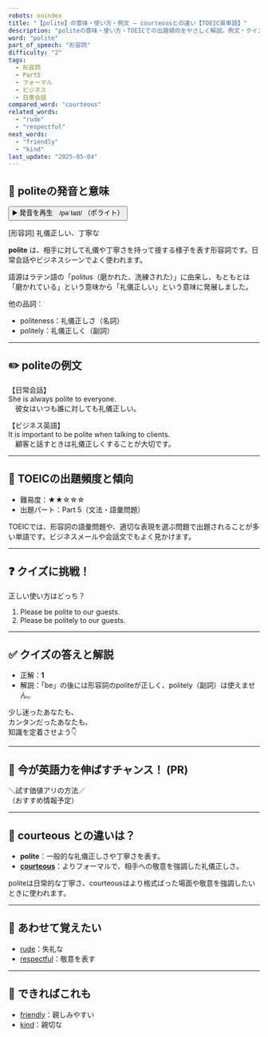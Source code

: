 ```yaml
---
robots: noindex
title: "【polite】の意味・使い方・例文 ― courteousとの違い【TOEIC英単語】"
description: "politeの意味・使い方・TOEICでの出題傾向をやさしく解説。例文・クイズ付きでcourteousとの違いもわかりやすく学べます。"
word: "polite"
part_of_speech: "形容詞"
difficulty: "2"
tags:
  - 形容詞
  - Part5
  - フォーマル
  - ビジネス
  - 日常会話
compared_word: "courteous"
related_words:
  - "rude"
  - "respectful"
next_words:
  - "friendly"
  - "kind"
last_update: "2025-05-04"
---
```


## 🔰 politeの発音と意味

<button class="play-audio" onclick="playTTS('polite')">
  <span class="play-audio-main">
    ▶️ 発音を再生　/pəˈlaɪt/
  </span>
  <span class="play-audio-sub">
    （ポライト）
  </span>
</button>

[形容詞] 礼儀正しい、丁寧な

**polite** は、相手に対して礼儀や丁寧さを持って接する様子を表す形容詞です。日常会話やビジネスシーンでよく使われます。

語源はラテン語の「politus（磨かれた、洗練された）」に由来し、もともとは「磨かれている」という意味から「礼儀正しい」という意味に発展しました。

他の品詞：  
- politeness：礼儀正しさ（名詞）
- politely：礼儀正しく（副詞）

---

## ✏️ politeの例文

【日常会話】  
She is always polite to everyone.  
　彼女はいつも誰に対しても礼儀正しい。

【ビジネス英語】  
It is important to be polite when talking to clients.  
　顧客と話すときは礼儀正しくすることが大切です。

---

## 🎯 TOEICの出題頻度と傾向

- 難易度：★★☆☆☆
- 出題パート：Part 5（文法・語彙問題）

TOEICでは、形容詞の語彙問題や、適切な表現を選ぶ問題で出題されることが多い単語です。ビジネスメールや会話文でもよく見かけます。

---

## ❓ クイズに挑戦！

正しい使い方はどっち？

1. Please be polite to our guests.  
2. Please be politely to our guests.

---

## ✅ クイズの答えと解説

- 正解：**1**
- 解説：「be」の後には形容詞のpoliteが正しく、politely（副詞）は使えません。

少し迷ったあなたも、  
カンタンだったあなたも、  
知識を定着させよう👇️

---

## 🚀 今が英語力を伸ばすチャンス！ (PR)

<div class="info-center">
＼試す価値アリの方法／<br>  
（おすすめ情報予定）
</div>

---

## 🤔  courteous との違いは？

- **polite**：一般的な礼儀正しさや丁寧さを表す。
- **[courteous](/word/courteous)**：よりフォーマルで、相手への敬意を強調した礼儀正しさ。

politeは日常的な丁寧さ、courteousはより格式ばった場面や敬意を強調したいときに使われます。

---

## 🧩 あわせて覚えたい

- [rude](/word/rude)：失礼な
- [respectful](/word/respectful)：敬意を表す

---

## 📖 できればこれも

- [friendly](/word/friendly)：親しみやすい
- [kind](/word/kind)：親切な

<!-- cvid: aid10_bid19 -->
